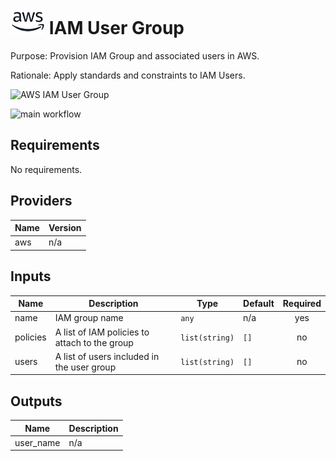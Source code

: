 # ![AWS](aws-logo.png) IAM User Group

Purpose: Provision IAM Group and associated users in AWS.

Rationale: Apply standards and constraints to IAM Users.

![AWS IAM User Group](aws\_iam\_user\_group.png)

![main workflow](https://github.com/figurate/terraform-aws-iam-usergroup/actions/workflows/main.yml/badge.svg)

## Requirements

No requirements.

## Providers

| Name | Version |
|------|---------|
| aws | n/a |

## Inputs

| Name | Description | Type | Default | Required |
|------|-------------|------|---------|:--------:|
| name | IAM group name | `any` | n/a | yes |
| policies | A list of IAM policies to attach to the group | `list(string)` | `[]` | no |
| users | A list of users included in the user group | `list(string)` | `[]` | no |

## Outputs

| Name | Description |
|------|-------------|
| user\_name | n/a |

